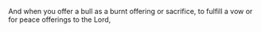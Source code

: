And when you offer a bull as a burnt offering or sacrifice, to fulfill a vow or for peace offerings to the Lord,
